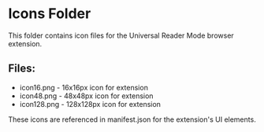 # Icons Folder

This folder contains icon files for the Universal Reader Mode browser extension.

## Files:
- icon16.png - 16x16px icon for extension
- icon48.png - 48x48px icon for extension
- icon128.png - 128x128px icon for extension

These icons are referenced in manifest.json for the extension's UI elements.
